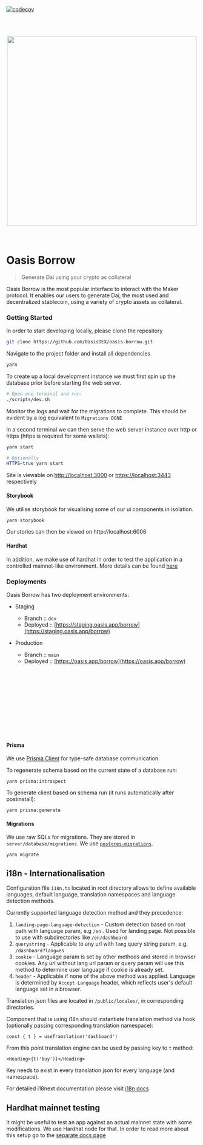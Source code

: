 [![codecov](https://codecov.io/gh/OasisDEX/oasis-borrow/branch/dev/graph/badge.svg?token=KMXTAUFL48)](https://codecov.io/gh/OasisDEX/oasis-borrow)

<br> <br>

<div align="center">
  <img src="https://github.com/OasisDEX/oasis-borrow/blob/pm/readme-updates/public/static/img/new-logo.svg" width="500" height="500">
</div>
<br>
<br>

# Oasis Borrow

> Generate Dai using your crypto as collateral

Oasis Borrow is the most popular interface to interact with the Maker protocol. It enables our users
to generate Dai, the most used and decentralized stablecoin, using a variety of crypto assets as
collateral.

### Getting Started

In order to start developing locally, please clone the repository

```sh
git clone https://github.com/OasisDEX/oasis-borrow.git
```

Navigate to the project folder and install all dependencies

```sh
yarn
```

To create up a local development instance we must first spin up the database prior before starting
the web server.

```sh
# Open one terminal and run:
./scripts/dev.sh
```

Monitor the logs and wait for the migrations to complete. This should be evident by a log equivalent
to `Migrations DONE`

In a second terminal we can then serve the web server instance over http or https (https is required
for some wallets):

```sh
yarn start

# Optionally
HTTPS=true yarn start
```

Site is viewable on [http://localhost:3000](http://localhost:3000) or
[https://localhost:3443](https://localhost:3443) respectively

#### Storybook

We utilise storybook for visualising some of our ui components in isolation.

```sh
yarn storybook
```

Our stories can then be viewed on http://localhost:6006

#### Hardhat

In addition, we make use of hardhat in order to test the application in a controlled mainnet-like
environment. More details can be found [here](./HARDHAT.md)

### Deployments

Oasis Borrow has two deployment environments:

- Staging

  - Branch :: `dev`
  - Deployed :: [https://staging.oasis.app/borrow](https://staging.oasis.app/borrow)

- Production
  - Branch :: `main`
  - Deployed :: [https://oasis.app/borrow](https://oasis.app/borrow)

<br>
<br>
<br>
<br>
<br>
<br>
<br>
<br>
<br>
<br>

#### Prisma

We use [Prisma Client](https://github.com/prisma/prisma-client-js) for type-safe database
communication.

To regenerate schema based on the current state of a database run:

```
yarn prisma:introspect
```

To generate client based on schema run (it runs automatically after postinstall):

```
yarn prisma:generate
```

#### Migrations

We use raw SQLs for migrations. They are stored in `server/database/migrations`. We use
[`postgres-migrations`](https://www.npmjs.com/package/postgres-migrations).

```
yarn migrate
```

## i18n - Internationalisation

Configuration file `i18n.ts` located in root directory allows to define available languages, default
language, translation namespaces and language detection methods.

Currently supported language detection method and they precedence:

1. `landing-page-language-detection` - Custom detection based on root path with language param, e.g
   `/en` . Used for landing page. Not possible to use with subdirectories like `/en/dashboard`
2. `querystring` - Applicable to any url with `lang` query string param, e.g. `/dashboard?lang=es`
3. `cookie` - Language param is set by other methods and stored in browser cookies. Any url without
   lang url param or query param will use this method to determine user language if cookie is
   already set.
4. `header` - Applicable if none of the above method was applied. Language is determined by
   `Accept-Language` header, which reflects user's default language set in a browser.

Translation json files are located in `/public/locales/`, in corresponding directories.

Component that is using i18n should instantiate translation method via hook (optionally passing
corresponding translation namespace):

`const { t } = useTranslation('dashboard')`

From this point translation engine can be used by passing key to `t` method:

`<Heading>{t('buy')}</Heading>`

Key needs to exist in every translation json for every language (and namespace).

For detailed i18next documentation please visit [i18n docs](https://www.i18next.com/)

## Hardhat mainnet testing

It might be useful to test an app against an actual mainnet state with some modifications. We use
Hardhat node for that. In order to read more about this setup go to the
[separate docs page](./HARDHAT.md)
